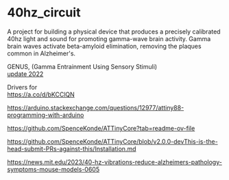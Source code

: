 # 40hz_circuit
A project for building a physical device that produces a precisely calibrated 40hz light and sound for promoting gamma-wave brain activity. 
Gamma brain waves activate beta-amyloid elimination, removing the plaques common in Alzheimer's.

GENUS, (Gamma Entrainment Using Sensory Stimuli)   
[update 2022](https://www.ncbi.nlm.nih.gov/pmc/articles/PMC9797689/)


Drivers for   
https://a.co/d/bKCClQN


https://arduino.stackexchange.com/questions/12977/attiny88-programming-with-arduino


https://github.com/SpenceKonde/ATTinyCore?tab=readme-ov-file


https://github.com/SpenceKonde/ATTinyCore/blob/v2.0.0-devThis-is-the-head-submit-PRs-against-this/Installation.md


https://news.mit.edu/2023/40-hz-vibrations-reduce-alzheimers-pathology-symptoms-mouse-models-0605